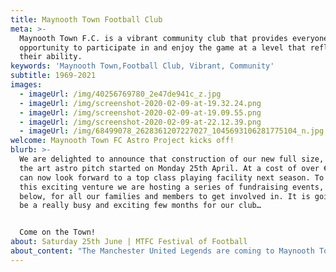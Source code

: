```yaml
---
title: Maynooth Town Football Club
meta: >-
  Maynooth Town F.C. is a vibrant community club that provides everyone with the
  opportunity to participate in and enjoy the game at a level that reflects
  their ability.
keywords: 'Maynooth Town,Football Club, Vibrant, Community'
subtitle: 1969-2021
images:
  - imageUrl: /img/40256769780_2e47de941c_z.jpg
  - imageUrl: /img/screenshot-2020-02-09-at-19.32.24.png
  - imageUrl: /img/screenshot-2020-02-09-at-19.09.55.png
  - imageUrl: /img/screenshot-2020-02-09-at-22.12.39.png
  - imageUrl: /img/68499078_2628361207227027_1045693106281775104_n.jpg
welcome: Maynooth Town FC Astro Project kicks off!
blurb: >-
  We are delighted to announce that construction of our new full size, state of
  the art astro pitch started on Monday 25th April. At a cost of over €600k we
  can now look forward to a top class playing facility next season. To support
  this exciting venture we are hosting a series of fundraising events, outlined
  below, for all our families and members to get involved in. It is going to a
  be a really busy and exciting few months for our club… 


  Come on the Town!
about: Saturday 25th June | MTFC Festival of Football
about_content: "The Manchester United Legends are coming to Maynooth Town! **Denis Irwin**, **David May**, **Lee Martin**, **Wes Brown** & **Lee Sharpe** have already been announced.  Don’t forget to keep an eye on our social media every Thursday for more player updates. It is going to be a really fantastic football event for club and community.\r\n\n\r\n\n**MTFC Family Zone**\r\n\nWe will host a family zone at Rathcoffey Road on the 25th with face painting, giant board games and lots fun activities for 4-12 year olds between 11:00am and 1:30pm as well as during the big game, for those attending the matches with younger children. Wristbands are €5 per child and may be purchased in advance from club coaches and on the day.\r\n\n\r\n\n**Meet & Greet Man United Legends**\r\n\nMeet & Greet with all the Man United Legends in the Glenroyal Hotel between 12:00pm and 1:30pm before the main event. Limited number of tickets available at €20 each and are now available at eventbrite.ie.\r\n\n\r\n\n**Play the Match | Maynooth Town v Man United Legends**\r\n\nIf you would like the opportunity to play either with or against the Man United Legends and enjoy a private post-match drink with the Legends, please register your interest ASAP with mtfcdevelopment@gmail.com\r\n\n\r\n\n**Watch the Match**\r\n\nIf you want to see the Man United Legends play on our home ground, Rathcoffey Road, please make sure you get your ticket to see the game. Tickets are €10 each (or €35 for a family of 4) and may be purchased [here via eventbrite](https://www.eventbrite.ie/e/maynooth-town-v-manchester-united-premier-league-legends-tickets-292278511897).\r\n\n\r\n\n**Gala Dinner Dance**\r\n\nThe festival will close with a club dinner dance at the Glenroyal Hotel 25th June from 7:45pm until late. Tickets will be going on sale shortly through each squad to ensure that every member gets opportunity to go!\r\n\n\r\n\nMembers of the MTFC Executive will be available at both our clubhouse on the Rathcoffey Road and at the MEC pitches over the coming weekends to update members on the astro development and the upcoming events. Please drop over to hear more and get involved. \r\n\n\r\n\n\n\n![](/img/mtfc-q-a-evening-with-manchester-united-legends.jpeg)"
---
```


